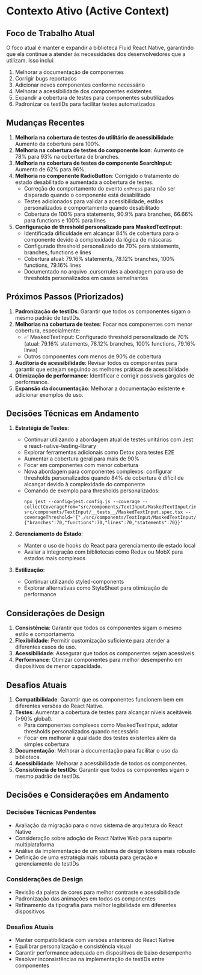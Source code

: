 # Contexto Ativo (Active Context)

## Foco de Trabalho Atual

O foco atual é manter e expandir a biblioteca Fluid React Native, garantindo que ela continue a atender às necessidades dos desenvolvedores que a utilizam. Isso inclui:

1. Melhorar a documentação de componentes
2. Corrigir bugs reportados
3. Adicionar novos componentes conforme necessário
4. Melhorar a acessibilidade dos componentes existentes
5. Expandir a cobertura de testes para componentes subutilizados
6. Padronizar os testIDs para facilitar testes automatizados

## Mudanças Recentes

1. **Melhoria na cobertura de testes do utilitário de acessibilidade**: Aumento da cobertura para 100%.
2. **Melhoria na cobertura de testes do componente Icon**: Aumento de 78% para 93% na cobertura de branches.
3. **Melhoria na cobertura de testes do componente SearchInput**: Aumento de 62% para 96%.
4. **Melhoria no componente RadioButton**: Corrigido o tratamento do estado desabilitado e aumentada a cobertura de testes.
   - Correção do comportamento do evento `onPress` para não ser disparado quando o componente está desabilitado
   - Testes adicionados para validar a acessibilidade, estilos personalizados e comportamento quando desabilitado
   - Cobertura de 100% para statements, 90.9% para branches, 66.66% para functions e 100% para lines
5. **Configuração de threshold personalizado para MaskedTextInput**: 
   - Identificada dificuldade em alcançar 84% de cobertura para o componente devido à complexidade da lógica de máscaras
   - Configurado threshold personalizado de 70% para statements, branches, functions e lines
   - Cobertura atual: 79.16% statements, 78.12% branches, 100% functions, 79.16% lines
   - Documentado no arquivo .cursorrules a abordagem para uso de thresholds personalizados em casos semelhantes

## Próximos Passos (Priorizados)

1. **Padronização de testIDs**: Garantir que todos os componentes sigam o mesmo padrão de testIDs.
2. **Melhorias na cobertura de testes**: Focar nos componentes com menor cobertura, especialmente:
   - ✅ MaskedTextInput: Configurado threshold personalizado de 70% (atual: 79.16% statements, 78.12% branches, 100% functions, 79.16% lines)
   - Outros componentes com menos de 90% de cobertura
3. **Auditoria de acessibilidade**: Revisar todos os componentes para garantir que estejam seguindo as melhores práticas de acessibilidade.
4. **Otimização de performance**: Identificar e corrigir possíveis gargalos de performance.
5. **Expansão da documentação**: Melhorar a documentação existente e adicionar exemplos de uso.

## Decisões Técnicas em Andamento

1. **Estratégia de Testes**: 
   - Continuar utilizando a abordagem atual de testes unitários com Jest e react-native-testing-library
   - Explorar ferramentas adicionais como Detox para testes E2E
   - Aumentar a cobertura geral para mais de 90%
   - Focar em componentes com menor cobertura
   - Nova abordagem para componentes complexos: configurar thresholds personalizados quando 84% de cobertura é difícil de alcançar devido à complexidade do componente
   - Comando de exemplo para thresholds personalizados:
     ```
     npx jest --config=jest.config.js --coverage --collectCoverageFrom="src/components/TextInput/MaskedTextInput/index.tsx" src/components/TextInput/__tests__/MaskedTextInput.spec.tsx --coverageThreshold='{"./src/components/TextInput/MaskedTextInput/index.tsx":{"branches":70,"functions":70,"lines":70,"statements":70}}'
     ```

2. **Gerenciamento de Estado**: 
   - Manter o uso de hooks do React para gerenciamento de estado local
   - Avaliar a integração com bibliotecas como Redux ou MobX para estados mais complexos

3. **Estilização**: 
   - Continuar utilizando styled-components
   - Explorar alternativas como StyleSheet para otimização de performance

## Considerações de Design

1. **Consistência**: Garantir que todos os componentes sigam o mesmo estilo e comportamento.
2. **Flexibilidade**: Permitir customização suficiente para atender a diferentes casos de uso.
3. **Acessibilidade**: Assegurar que todos os componentes sejam acessíveis.
4. **Performance**: Otimizar componentes para melhor desempenho em dispositivos de menor capacidade.

## Desafios Atuais

1. **Compatibilidade**: Garantir que os componentes funcionem bem em diferentes versões do React Native.
2. **Testes**: Aumentar a cobertura de testes para alcançar níveis aceitáveis (>90% global).
   - Para componentes complexos como MaskedTextInput, adotar thresholds personalizados quando necessário
   - Focar em melhorar a qualidade dos testes existentes além da simples cobertura
3. **Documentação**: Melhorar a documentação para facilitar o uso da biblioteca.
4. **Acessibilidade**: Melhorar a acessibilidade de todos os componentes.
5. **Consistência de testIDs**: Garantir que todos os componentes sigam o mesmo padrão de testIDs.

## Decisões e Considerações em Andamento

### Decisões Técnicas Pendentes
- Avaliação da migração para o novo sistema de arquitetura do React Native
- Consideração sobre adoção de React Native Web para suporte multiplataforma
- Análise da implementação de um sistema de design tokens mais robusto
- Definição de uma estratégia mais robusta para geração e gerenciamento de testIDs

### Considerações de Design
- Revisão da paleta de cores para melhor contraste e acessibilidade
- Padronização das animações em todos os componentes
- Refinamento da tipografia para melhor legibilidade em diferentes dispositivos

### Desafios Atuais
- Manter compatibilidade com versões anteriores do React Native
- Equilibrar personalização e consistência visual
- Garantir performance adequada em dispositivos de baixo desempenho
- Resolver inconsistências na implementação de testIDs entre componentes 